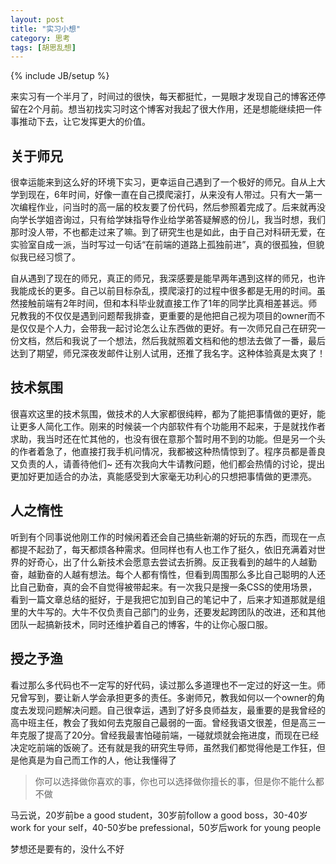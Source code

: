 ```yaml
---
layout: post
title: "实习小想"
category: 思考
tags: [胡思乱想]
---
```

{% include JB/setup %}

来实习有一个半月了，时间过的很快，每天都挺忙，一晃眼才发现自己的博客还停留在2个月前。想当初找实习时这个博客对我起了很大作用，还是想能继续把一件事推动下去，让它发挥更大的价值。

<!-- break -->

关于师兄
--------
很幸运能来到这么好的环境下实习，更幸运自己遇到了一个极好的师兄。自从上大学到现在，6年时间，好像一直在自己摸爬滚打，从来没有人带过。只有大一第一次编程作业，问当时的高一届的校友要了份代码，然后参照着完成了。后来就再没向学长学姐咨询过，只有给学妹指导作业给学弟答疑解惑的份儿，我当时想，我们那时没人带，不也都走过来了嘛。到了研究生也是如此，由于自己对科研无爱，在实验室自成一派，当时写过一句话“在前端的道路上孤独前进”，真的很孤独，但貌似我已经习惯了。

自从遇到了现在的师兄，真正的师兄，我深感要是能早两年遇到这样的师兄，也许我能成长的更多。自己以前目标杂乱，摸爬滚打的过程中很多都是无用的时间。虽然接触前端有2年时间，但和本科毕业就直接工作了1年的同学比真相差甚远。师兄教我的不仅仅是遇到问题帮我排查，更重要的是他把自己视为项目的owner而不是仅仅是个人力，会带我一起讨论怎么让东西做的更好。有一次师兄自己在研究一份文档，然后和我说了一个想法，然后我就照着文档和他的想法去做了一番，最后达到了期望，师兄深夜发邮件让别人试用，还推了我名字。这种体验真是太爽了！


技术氛围
--------
很喜欢这里的技术氛围，做技术的人大家都很纯粹，都为了能把事情做的更好，能让更多人简化工作。刚来的时候装一个内部软件有个功能用不起来，于是就找作者求助，我当时还在忙其他的，也没有很在意那个暂时用不到的功能。但是另一个头的作者着急了，他直接打我手机问情况，我都被这种热情惊到了。程序员都是善良又负责的人，请善待他们~ 还有次我向大牛请教问题，他们都会热情的讨论，提出更加好更加适合的办法，真能感受到大家毫无功利心的只想把事情做的更漂亮。


人之惰性
--------
听到有个同事说他刚工作的时候闲着还会自己搞些新潮的好玩的东西，而现在一点都提不起劲了，每天都烦各种需求。但同样也有人也工作了挺久，依旧充满着对世界的好奇心，出了什么新技术会愿意去尝试去折腾。反正我看到的越牛的人越勤奋，越勤奋的人越有想法。每个人都有惰性，但看到周围那么多比自己聪明的人还比自己勤奋，真的会不自觉得被带起来。有一次我只是搜一条CSS的使用场景，看到一篇文章总结的挺好，于是我把它加到自己的笔记中了，后来才知道那就是组里的大牛写的。大牛不仅负责自己部门的业务，还要发起跨团队的改进，还和其他团队一起搞新技术，同时还维护着自己的博客，牛的让你心服口服。


授之予渔
--------
看过那么多代码也不一定写的好代码，读过那么多道理也不一定过的好这一生。师兄曾写到，要让新人学会承担更多的责任。多谢师兄，教我如何以一个owner的角度去发现问题解决问题。自己很幸运，遇到了好多良师益友，最重要的是我曾经的高中班主任，教会了我如何去克服自己最弱的一面。曾经我语文很差，但是高三一年克服了提高了20分。曾经我最害怕碰前端，一碰就烦就会拖进度，而现在已经决定吃前端的饭碗了。还有就是我的研究生导师，虽然我们都觉得他是工作狂，但是他真是为自己而工作的人，他让我懂得了

> 你可以选择做你喜欢的事，你也可以选择做你擅长的事，但是你不能什么都不做

马云说，20岁前be a good student，30岁前follow a good boss，30-40岁work for your self，40-50岁be prefessional，50岁后work for young people

梦想还是要有的，没什么不好
